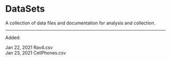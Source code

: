 # DataSets
A collection of data files and documentation for analysis and collection. 

--------------------------------------------------------------------------------
Added:

Jan 22, 2021   Rav4.csv                   
Jan 23, 2021   CellPhones.csv
